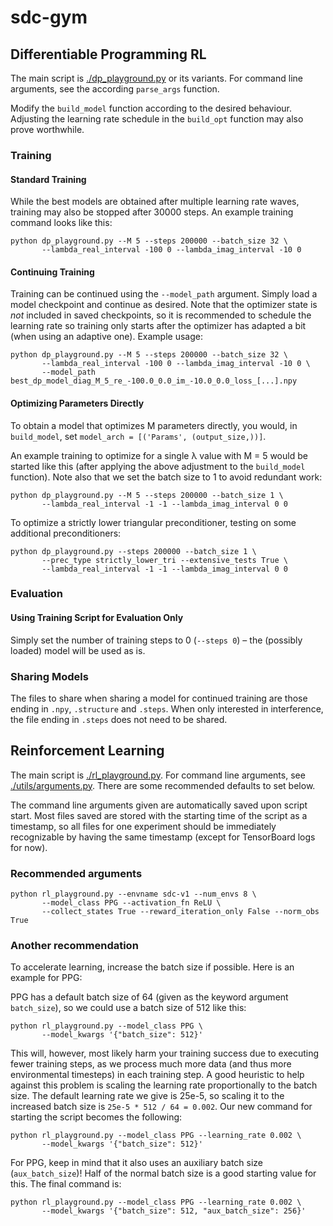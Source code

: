 # sdc-gym

## Differentiable Programming RL

The main script is [./dp_playground.py](./dp_playground.py) or its
variants. For command line arguments, see the according `parse_args`
function.

Modify the `build_model` function according to the desired behaviour.
Adjusting the learning rate schedule in the `build_opt` function may
also prove worthwhile.

### Training

#### Standard Training

While the best models are obtained after multiple learning rate waves,
training may also be stopped after 30000 steps. An example training
command looks like this:

```shell
python dp_playground.py --M 5 --steps 200000 --batch_size 32 \
       --lambda_real_interval -100 0 --lambda_imag_interval -10 0
```

#### Continuing Training

Training can be continued using the `--model_path` argument. Simply
load a model checkpoint and continue as desired. Note that the
optimizer state is _not_ included in saved checkpoints, so it is
recommended to schedule the learning rate so training only starts
after the optimizer has adapted a bit (when using an adaptive one).
Example usage:

```shell
python dp_playground.py --M 5 --steps 200000 --batch_size 32 \
       --lambda_real_interval -100 0 --lambda_imag_interval -10 0 \
       --model_path best_dp_model_diag_M_5_re_-100.0_0.0_im_-10.0_0.0_loss_[...].npy
```

#### Optimizing Parameters Directly

To obtain a model that optimizes M parameters directly, you would, in
`build_model`, set `model_arch = [('Params', (output_size,))]`.

An example training to optimize for a single λ value with M = 5 would
be started like this (after applying the above adjustment to the
`build_model` function). Note also that we set the batch size to 1 to
avoid redundant work:

```shell
python dp_playground.py --M 5 --steps 200000 --batch_size 1 \
       --lambda_real_interval -1 -1 --lambda_imag_interval 0 0
```

To optimize a strictly lower triangular preconditioner, testing on
some additional preconditioners:

```shell
python dp_playground.py --steps 200000 --batch_size 1 \
       --prec_type strictly_lower_tri --extensive_tests True \
       --lambda_real_interval -1 -1 --lambda_imag_interval 0 0
```

### Evaluation

#### Using Training Script for Evaluation Only

Simply set the number of training steps to 0 (`--steps 0`) – the
(possibly loaded) model will be used as is.

### Sharing Models

The files to share when sharing a model for continued training are
those ending in `.npy`, `.structure` and `.steps`. When only
interested in interference, the file ending in `.steps` does not need
to be shared.

## Reinforcement Learning

The main script is [./rl_playground.py](./rl_playground.py). For
command line arguments, see
[./utils/arguments.py](./utils/arguments.py). There are some
recommended defaults to set below.

The command line arguments given are automatically saved upon script
start. Most files saved are stored with the starting time of the
script as a timestamp, so all files for one experiment should be
immediately recognizable by having the same timestamp (except for
TensorBoard logs for now).

### Recommended arguments

```shell
python rl_playground.py --envname sdc-v1 --num_envs 8 \
       --model_class PPG --activation_fn ReLU \
       --collect_states True --reward_iteration_only False --norm_obs True
```

### Another recommendation

To accelerate learning, increase the batch size if possible. Here is
an example for PPG:

PPG has a default batch size of 64 (given as the keyword argument
`batch_size`), so we could use a batch size of 512 like this:

```shell
python rl_playground.py --model_class PPG \
       --model_kwargs '{"batch_size": 512}'
```

This will, however, most likely harm your training success due to
executing fewer training steps, as we process much more data (and thus
more environmental timesteps) in each training step. A good heuristic
to help against this problem is scaling the learning rate
proportionally to the batch size. The default learning rate we give is
25e-5, so scaling it to the increased batch size is `25e-5 * 512 / 64
= 0.002`. Our new command for starting the script becomes the
following:

```shell
python rl_playground.py --model_class PPG --learning_rate 0.002 \
       --model_kwargs '{"batch_size": 512}'
```

For PPG, keep in mind that it also uses an auxiliary batch size
(`aux_batch_size`)! Half of the normal batch size is a good starting
value for this. The final command is:

```shell
python rl_playground.py --model_class PPG --learning_rate 0.002 \
       --model_kwargs '{"batch_size": 512, "aux_batch_size": 256}'
```
